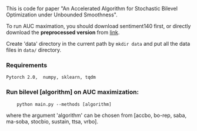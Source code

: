 This is code for paper "An Accelerated Algorithm for Stochastic Bilevel Optimization under Unbounded Smoothness".

To run AUC maximation, you should download sentiment140 first, or directly download the **preprocessed version** from [link](https://drive.google.com/drive/folders/1O4mYzCpd84Nu2wXGoocTmGYzfqg9D5P-).

Create 'data' directory in the current path by `mkdir data` and put all the data files in `data/` directory.

### Requirements
`Pytorch 2.0,  numpy, sklearn, tqdm
`


### Run bilevel [algorithm] on AUC maximization:
```
    python main.py --methods [algorithm] 
```
where the argument 'algorithm'  can  be chosen from [accbo, bo-rep, saba, ma-soba, stocbio, sustain, ttsa, vrbo]. 
